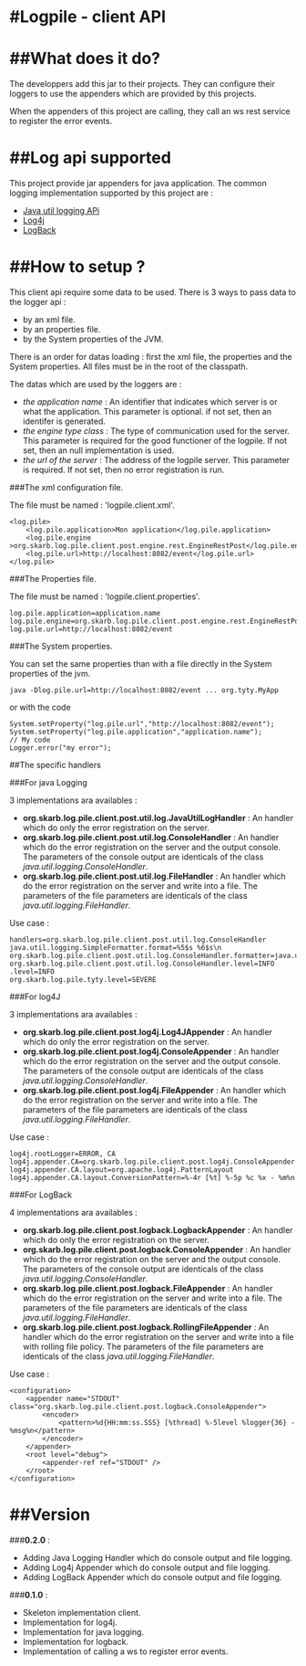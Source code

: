 #Logpile - client API
=======
##What does it do? 
=======

The developpers add this jar to their projects. They can configure their loggers to use the appenders which are provided by this projects. 

When the appenders of this project are calling, they call an ws rest service to register the error events. 

##Log api supported 
=======
This project provide jar appenders for java application. The common logging implementation supported by this project are : 
* [Java util logging APi](http://docs.oracle.com/javase/1.4.2/docs/guide/util/logging/)
* [Log4j](http://logging.apache.org/log4j/1.2/) 
* [LogBack](http://logback.qos.ch/)

##How to setup ?
=======
This client api require some data to be used. There is 3 ways to pass data to the logger api :
* by an xml file.
* by an properties file.
* by the System properties of the JVM.

There is an order for datas loading : first the xml file, the properties and the System properties. All files must be in the root of the classpath.

The datas which are used by the loggers are :
* _the application name_ : An identifier that indicates which server is or what the application. This parameter is optional. if not set, then an identifer is generated.
* _the engine type class_ : The type of communication used for the server. This parameter is required for the good functioner of the logpile. If not set, then an null implementation is used.
* _the url of the server_ : The address of the logpile server. This parameter is required. If not set, then no error registration is run.


###The xml configuration file.

The file must be named : 'logpile.client.xml'.

    <log.pile>
        <log.pile.application>Mon application</log.pile.application>
        <log.pile.engine >org.skarb.log.pile.client.post.engine.rest.EngineRestPost</log.pile.engine>
        <log.pile.url>http://localhost:8082/event</log.pile.url>
    </log.pile>

###The Properties file.

The file must be named : 'logpile.client.properties'.

    log.pile.application=application.name
    log.pile.engine=org.skarb.log.pile.client.post.engine.rest.EngineRestPost
    log.pile.url=http://localhost:8082/event 

###The System properties.

You can set the same properties than with a file directly in the System properties of the jvm.

    java -Dlog.pile.url=http://localhost:8082/event ... org.tyty.MyApp

or with the code
    
    System.setProperty("log.pile.url","http://localhost:8082/event");
    System.setProperty("log.pile.application","application.name");
    // My code
    Logger.error("my error");

##The specific handlers

###For java Logging

3 implementations ara availables :
* __org.skarb.log.pile.client.post.util.log.JavaUtilLogHandler__ : An handler which do only the error registration on the server. 
* __org.skarb.log.pile.client.post.util.log.ConsoleHandler__ : An handler which do the error registration on the server and the output console. The parameters of the console output are identicals of the class _java.util.logging.ConsoleHandler_.
* __org.skarb.log.pile.client.post.util.log.FileHandler__ : An handler which do the error registration on the server and write into a file. The parameters of the file parameters are identicals of the class _java.util.logging.FileHandler_.

Use case :

    handlers=org.skarb.log.pile.client.post.util.log.ConsoleHandler
    java.util.logging.SimpleFormatter.format=%5$s %6$s\n
    org.skarb.log.pile.client.post.util.log.ConsoleHandler.formatter=java.util.logging.SimpleFormatter
    org.skarb.log.pile.client.post.util.log.ConsoleHandler.level=INFO
    .level=INFO
    org.skarb.log.pile.tyty.level=SEVERE


###For log4J

3 implementations ara availables :
* __org.skarb.log.pile.client.post.log4j.Log4JAppender__ : An handler which do only the error registration on the server.
* __org.skarb.log.pile.client.post.log4j.ConsoleAppender__ : An handler which do the error registration on the server and the output console. The parameters of the console output are identicals of the class _java.util.logging.ConsoleHandler_.
* __org.skarb.log.pile.client.post.log4j.FileAppender__ : An handler which do the error registration on the server and write into a file. The parameters of the file parameters are identicals of the class _java.util.logging.FileHandler_.

Use case :

    log4j.rootLogger=ERROR, CA
    log4j.appender.CA=org.skarb.log.pile.client.post.log4j.ConsoleAppender
    log4j.appender.CA.layout=org.apache.log4j.PatternLayout
    log4j.appender.CA.layout.ConversionPattern=%-4r [%t] %-5p %c %x - %m%n

###For LogBack

4 implementations ara availables :
* __org.skarb.log.pile.client.post.logback.LogbackAppender__ : An handler which do only the error registration on the server.
* __org.skarb.log.pile.client.post.logback.ConsoleAppender__ : An handler which do the error registration on the server and the output console. The parameters of the console output are identicals of the class _java.util.logging.ConsoleHandler_.
* __org.skarb.log.pile.client.post.logback.FileAppender__ : An handler which do the error registration on the server and write into a file. The parameters of the file parameters are identicals of the class _java.util.logging.FileHandler_.
* __org.skarb.log.pile.client.post.logback.RollingFileAppender__ : An handler which do the error registration on the server and write into a file with rolling file policy. The parameters of the file parameters are identicals of the class _java.util.logging.FileHandler_.

Use case :

    <configuration>
        <appender name="STDOUT" class="org.skarb.log.pile.client.post.logback.ConsoleAppender">
            <encoder>
                <pattern>%d{HH:mm:ss.SSS} [%thread] %-5level %logger{36} - %msg%n</pattern>
            </encoder>
        </appender>
        <root level="debug">
            <appender-ref ref="STDOUT" />
        </root>
    </configuration>

##Version 
=======

###__0.2.0__ :
* Adding Java Logging Handler which do console output and file logging.
* Adding Log4j Appender which do console output and file logging.
* Adding LogBack Appender which do console output and file logging.

###__0.1.0__ :
* Skeleton implementation client.
* Implementation for log4j.
* Implementation for java logging.
* Implementation for logback.
* Implementation of calling a ws to register error events.



